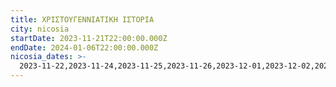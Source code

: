 ```yaml
---
title: ΧΡΙΣΤΟΥΓΕΝΝΙΑΤΙΚΗ ΙΣΤΟΡΙΑ
city: nicosia
startDate: 2023-11-21T22:00:00.000Z
endDate: 2024-01-06T22:00:00.000Z
nicosia_dates: >-
  2023-11-22,2023-11-24,2023-11-25,2023-11-26,2023-12-01,2023-12-02,2023-12-03,2023-12-08,2023-12-09,2023-12-10,2023-12-15,2023-12-16,2023-12-17,2023-12-22,2023-12-23,2023-12-29,2023-12-30,2024-1-05,2024-1-07
---
```


